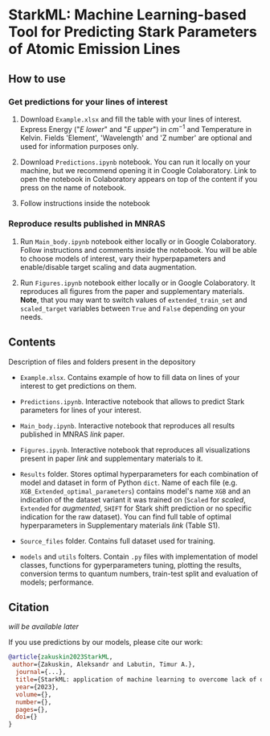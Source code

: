# StarkML: Machine Learning-based Tool for Predicting Stark Parameters of Atomic Emission Lines

## How to use

### Get predictions for your lines of interest

1. Download `Example.xlsx` and fill the table with your lines of interest. Express Energy ("*E lower*" and "*E upper*") in $cm^{-1}$ and Temperature in Kelvin. Fields 'Element', 'Wavelength' and 'Z number' are optional and used for information purposes only.

2. Download `Predictions.ipynb` notebook. You can run it locally on your machine, but we recommend opening it in Coogle Colaboratory. Link to open the notebook in Colaboratory appears on top of the content if you press on the name of notebook.

3. Follow instructions inside the notebook

### Reproduce results published in MNRAS <link will be available later>

1. Run `Main_body.ipynb` notebook either locally or in Google Colaboratory. Follow instructions and comments inside the notebook. You will be able to choose models of interest, vary their hyperpapameters and enable/disable target scaling and data augmentation.

2. Run `Figures.ipynb` notebook either locally or in Google Colaboratory. It reproduces all figures from the paper and supplementary materials. **Note**, that you may want to switch values of `extended_train_set` and `scaled_target` variables between `True` and `False` depending on your needs.  

## Contents

Description of files and folders present in the depository

- `Example.xlsx`. Contains example of how to fill data on lines of your interest to get predictions on them.

- `Predictions.ipynb`. Interactive notebook that allows to predict Stark parameters for lines of your interest.

- `Main_body.ipynb`. Interactive notebook that reproduces all results published in MNRAS *link* paper.

- `Figures.ipynb`. Interactive notebook that reproduces all visualizations present in paper *link* and supplementary materials to it.

- `Results` folder. Stores optimal hyperparameters for each combination of model and dataset in form of Python `dict`. Name of each file (e.g. `XGB_Extended_optimal_parameters`) contains model's name `XGB` and an indication of the dataset variant it was trained on (`Scaled` for *scaled*, `Extended` for *augmented*, `SHIFT` for Stark shift prediction or no specific indication for the raw dataset). You can find full table of optimal hyperparameters in Supplementary materials *link* (Table S1).

- `Source_files` folder. Contains full dataset used for training.

- `models` and `utils` folters. Contain `.py` files with implementation of model classes, functions for gyperparameters tuning, plotting the results, conversion terms to quantum numbers, train-test split and evaluation of models; performance.

## Citation

*will be available later*

If you use predictions by our models, please cite our work:
```bib
@article{zakuskin2023StarkML,
 author={Zakuskin, Aleksandr and Labutin, Timur A.},
  journal={...}, 
  title={StarkML: application of machine learning to overcome lack of data on electron-impact broadening parameters}, 
  year={2023},
  volume={},
  number={},
  pages={},
  doi={}
}
```
